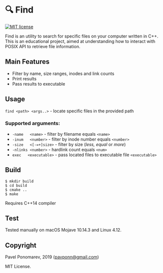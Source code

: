 # 🔍 Find
[![MIT license](https://img.shields.io/badge/license-MIT-blue.svg)](https://github.com/pavponn/os-find/blob/master/LICENSE)

Find is an utility to search for specific files on your computer written in C++.
This is an educational project, aimed at understanding how to interact with POSIX API to retrieve file information.

## Main Features
* Filter by name, size ranges, inodes and link counts
* Print results
* Pass results to executable

## Usage 
`find <path> <args..>` - locate specifiс files in the provided path

### Supported arguments:
* `-name   <name>`      - filter by filename equals `<name>`
* `-inum   <number>`    - filter by inode number equals `<number>`
* `-size   <[-=+]size>` - filter by size (*less, equal* or *more*)
* `-nlinks <number>`    - hardlink count equals `<num>`
* `exec   <executable>` - pass located files to executable file `<executable>`

## Build
```
$ mkdir build
$ cd build
$ cmake ..
$ make
```
Requires C++14 compiler

## Test
Tested manually on macOS Mojave 10.14.3 and Linux 4.12.

## Copyright
Pavel Ponomarev, 2019 (pavponn@gmail.com)

MIT License.
